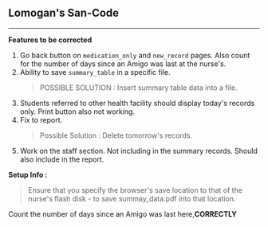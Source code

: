 ## Lomogan's San-Code

---

<b>Features to be corrected</b>

1. Go back button on `medication_only` and `new_record` pages. Also count for the number of days since an Amigo was last at the nurse's.
2. Ability to save `summary_table` in a specific file.
   > POSSIBLE SOLUTION : Insert summary table data into a file.
3. Students referred to other health facility should display today's records only. Print button also not working.
4. Fix to report.
   > Possible Solution : Delete tomorrow's records.
5. Work on the staff section. Not including in the summary records. Should also include in the report.

<b>Setup Info :</b>

> Ensure that you specify the browser's save location to that of the nurse's flash disk - to save summay_data.pdf into that location.

Count the number of days since an Amigo was last here,**CORRECTLY**
